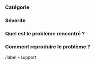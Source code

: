 ### Catégorie 

<!-- Required -->
<!-- FusionDirectory, LemonLDAP, OpenLDAP, Infrastructure -->

### Séverite

<!-- Required -->
<!-- Basse, Normal, High, Critical -->

### Quel est le problème rencontré ?

<!-- Required -->
<!-- Résumé votre problème ici -->


### Comment reproduire le problème ?

<!-- Required -->
<!-- Notez toutes les étapes pour reproduire le problème -->


/label ~support

